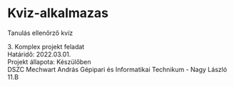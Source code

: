 # Kviz-alkalmazas
Tanulás ellenőrző kvíz
<p>3. Komplex projekt feladat
<br>Határidő: 2022.03.01.
<br>Projekt állapota: Készülőben
<br> DSZC Mechwart András Gépipari és Informatikai Technikum - Nagy László 11.B

